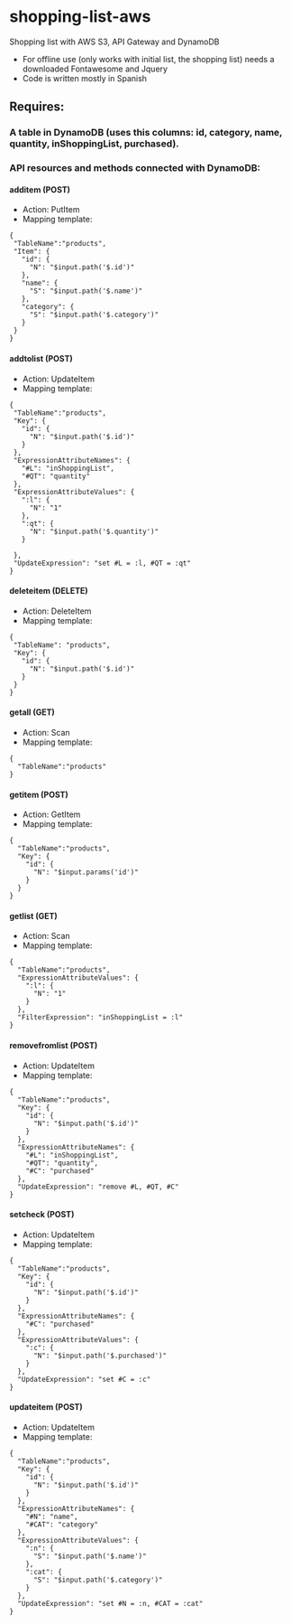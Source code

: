 # shopping-list-aws
 Shopping list with AWS S3, API Gateway and DynamoDB
 - For offline use (only works with initial list, the shopping list) needs a downloaded Fontawesome and Jquery
 - Code is written mostly in Spanish
 ## Requires:
 ### A table in DynamoDB (uses this columns: id, category, name, quantity, inShoppingList, purchased).
 ### API resources and methods connected with DynamoDB:
 #### additem (POST)
 - Action: PutItem
 - Mapping template:
 ```
 {
  "TableName":"products",
  "Item": {
    "id": {
      "N": "$input.path('$.id')"
    },
    "name": {
      "S": "$input.path('$.name')"
    },
    "category": {
      "S": "$input.path('$.category')"
    }
  }
}
 ```
 #### addtolist (POST)
 - Action: UpdateItem
 - Mapping template:
 ```
 {
  "TableName":"products",
  "Key": {
    "id": {
      "N": "$input.path('$.id')"
    }
  },
  "ExpressionAttributeNames": {
    "#L": "inShoppingList",
    "#QT": "quantity"
  },
  "ExpressionAttributeValues": {
    ":l": {
      "N": "1"
    },
    ":qt": {
      "N": "$input.path('$.quantity')"
    }
    
  },
  "UpdateExpression": "set #L = :l, #QT = :qt"
}
 ```
#### deleteitem (DELETE)
- Action: DeleteItem
- Mapping template:
 ```
 {
  "TableName": "products",
  "Key": {
    "id": {
      "N": "$input.path('$.id')"
    }
  }
}
 ```
#### getall (GET)
- Action: Scan
- Mapping template:
```
{
  "TableName":"products"
}
```
#### getitem (POST)
- Action: GetItem
- Mapping template:
```
{
  "TableName":"products",
  "Key": {
    "id": {
      "N": "$input.params('id')"
    }
  }
}
```
#### getlist (GET)
- Action: Scan
- Mapping template:
```
{
  "TableName":"products",
  "ExpressionAttributeValues": {
    ":l": {
      "N": "1"
    }
  },
  "FilterExpression": "inShoppingList = :l"
}
```
#### removefromlist (POST)
- Action: UpdateItem
- Mapping template:
```
{
  "TableName":"products",
  "Key": {
    "id": {
      "N": "$input.path('$.id')"
    }
  },
  "ExpressionAttributeNames": {
    "#L": "inShoppingList",
    "#QT": "quantity",
    "#C": "purchased"
  },
  "UpdateExpression": "remove #L, #QT, #C"
}
```
#### setcheck (POST)
- Action: UpdateItem
- Mapping template:
```
{
  "TableName":"products",
  "Key": {
    "id": {
      "N": "$input.path('$.id')"
    }
  },
  "ExpressionAttributeNames": {
    "#C": "purchased"
  },
  "ExpressionAttributeValues": {
    ":c": {
      "N": "$input.path('$.purchased')"
    }
  },
  "UpdateExpression": "set #C = :c"
}
```
#### updateitem (POST)
- Action: UpdateItem
- Mapping template:
```
{
  "TableName":"products",
  "Key": {
    "id": {
      "N": "$input.path('$.id')"
    }
  },
  "ExpressionAttributeNames": {
    "#N": "name",
    "#CAT": "category"
  },
  "ExpressionAttributeValues": {
    ":n": {
      "S": "$input.path('$.name')"
    },
    ":cat": {
      "S": "$input.path('$.category')"
    }
  },
  "UpdateExpression": "set #N = :n, #CAT = :cat"
}
```
